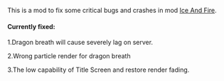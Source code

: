 This is a mod to fix some critical bugs and crashes in mod [Ice And Fire](https://www.curseforge.com/minecraft/mc-mods/ice-and-fire-dragons).

#### Currently fixed:

1.Dragon breath will cause severely lag on server.

2.Wrong particle render for dragon breath

3.The low capability of Title Screen and restore render fading.